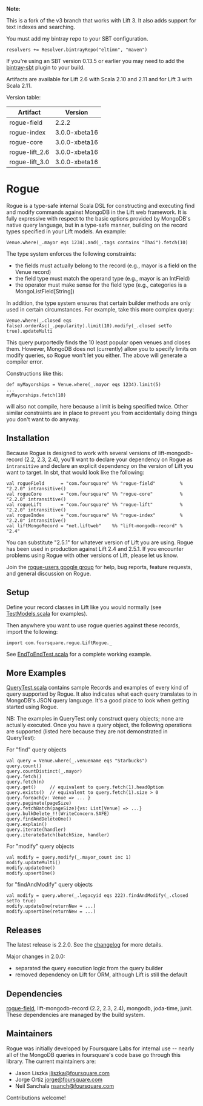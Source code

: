 __Note:__

This is a fork of the v3 branch that works with Lift 3. It also adds support for text indexes and searching.

You must add my bintray repo to your SBT configuration.

    resolvers += Resolver.bintrayRepo("eltimn", "maven")

If you're using an SBT version 0.13.5 or earlier you may need to add the [bintray-sbt](https://github.com/softprops/bintray-sbt) plugin to your build.

Artifacts are available for Lift 2.6 with Scala 2.10 and 2.11 and for Lift 3 with Scala 2.11.

Version table:

| Artifact       | Version       |
| -------------- | ------------- |
| rogue-field    | 2.2.2         |
| rogue-index    | 3.0.0-xbeta16 |
| rogue-core     | 3.0.0-xbeta16 |
| rogue-lift_2.6 | 3.0.0-xbeta16 |
| rogue-lift_3.0 | 3.0.0-xbeta16 |

# Rogue

Rogue is a type-safe internal Scala DSL for constructing and executing find and modify commands against
MongoDB in the Lift web framework. It is fully expressive with respect to the basic options provided
by MongoDB's native query language, but in a type-safe manner, building on the record types specified in
your Lift models. An example:

    Venue.where(_.mayor eqs 1234).and(_.tags contains "Thai").fetch(10)

The type system enforces the following constraints:

- the fields must actually belong to the record (e.g., mayor is a field on the Venue record)
- the field type must match the operand type (e.g., mayor is an IntField)
- the operator must make sense for the field type (e.g., categories is a MongoListField[String])

In addition, the type system ensures that certain builder methods are only used in certain circumstances.
For example, take this more complex query:

    Venue.where(_.closed eqs false).orderAsc(_.popularity).limit(10).modify(_.closed setTo true).updateMulti

This query purportedly finds the 10 least popular open venues and closes them. However, MongoDB
does not (currently) allow you to specify limits on modify queries, so Rogue won't let you either.
The above will generate a compiler error.

Constructions like this:

    def myMayorships = Venue.where(_.mayor eqs 1234).limit(5)
    ...
    myMayorships.fetch(10)

will also not compile, here because a limit is being specified twice. Other similar constraints
are in place to prevent you from accidentally doing things you don't want to do anyway.

## Installation

Because Rogue is designed to work with several versions of lift-mongodb-record (2.2, 2.3, 2.4),
you'll want to declare your dependency on Rogue as `intransitive` and declare an explicit dependency
on the version of Lift you want to target. In sbt, that would look like the following:

    val rogueField      = "com.foursquare" %% "rogue-field"         % "2.2.0" intransitive()
    val rogueCore       = "com.foursquare" %% "rogue-core"          % "2.2.0" intransitive()
    val rogueLift       = "com.foursquare" %% "rogue-lift"          % "2.2.0" intransitive()
    val rogueIndex      = "com.foursquare" %% "rogue-index"         % "2.2.0" intransitive()
    val liftMongoRecord = "net.liftweb"    %% "lift-mongodb-record" % "2.4"

You can substitute "2.5.1" for whatever version of Lift you are using. Rogue has been used in
production against Lift 2.4 and 2.5.1. If you encounter problems using Rogue with other versions
of Lift, please let us know.

Join the [rogue-users google group](http://groups.google.com/group/rogue-users) for help, bug reports,
feature requests, and general discussion on Rogue.

## Setup

Define your record classes in Lift like you would normally (see [TestModels.scala](https://github.com/foursquare/rogue/blob/master/rogue-lift/src/test/scala/com/foursquare/rogue/TestModels.scala) for examples).

Then anywhere you want to use rogue queries against these records, import the following:

    import com.foursquare.rogue.LiftRogue._

See [EndToEndTest.scala](https://github.com/foursquare/rogue/blob/master/rogue-lift/src/test/scala/com/foursquare/rogue/EndToEndTest.scala) for a complete working example.

## More Examples

[QueryTest.scala](https://github.com/foursquare/rogue/blob/master/rogue-lift/src/test/scala/com/foursquare/rogue/QueryTest.scala) contains sample Records and examples of every kind of query supported by Rogue.
It also indicates what each query translates to in MongoDB's JSON query language.
It's a good place to look when getting started using Rogue.

NB: The examples in QueryTest only construct query objects; none are actually executed.
Once you have a query object, the following operations are supported (listed here because
they are not demonstrated in QueryTest):

For "find" query objects

    val query = Venue.where(_.venuename eqs "Starbucks")
    query.count()
    query.countDistinct(_.mayor)
    query.fetch()
    query.fetch(n)
    query.get()     // equivalent to query.fetch(1).headOption
    query.exists()  // equivalent to query.fetch(1).size > 0
    query.foreach{v: Venue => ... }
    query.paginate(pageSize)
    query.fetchBatch(pageSize){vs: List[Venue] => ...}
    query.bulkDelete_!!(WriteConcern.SAFE)
    query.findAndDeleteOne()
    query.explain()
    query.iterate(handler)
    query.iterateBatch(batchSize, handler)

For "modify" query objects

    val modify = query.modify(_.mayor_count inc 1)
    modify.updateMulti()
    modify.updateOne()
    modify.upsertOne()

for "findAndModify" query objects

    val modify = query.where(_.legacyid eqs 222).findAndModify(_.closed setTo true)
    modify.updateOne(returnNew = ...)
    modify.upsertOne(returnNew = ...)

## Releases

The latest release is 2.2.0. See the [changelog](https://github.com/foursquare/rogue/blob/master/CHANGELOG.md) for more details.

Major changes in 2.0.0:

- separated the query execution logic from the query builder
- removed dependency on Lift for ORM, although Lift is still the default

## Dependencies

[rogue-field](https://github.com/foursquare/rogue-field), lift-mongodb-record (2.2, 2.3, 2.4), mongodb, joda-time, junit. These dependencies are managed by the build system.

## Maintainers

Rogue was initially developed by Foursquare Labs for internal use --
nearly all of the MongoDB queries in foursquare's code base go through this library.
The current maintainers are:

- Jason Liszka jliszka@foursquare.com
- Jorge Ortiz jorge@foursquare.com
- Neil Sanchala nsanch@foursquare.com

Contributions welcome!
